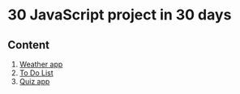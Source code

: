 # 30 JavaScript project in 30 days

## Content

1. [Weather app](./01_weather_app)
2. [To Do List](./02_todo_list)
3. [Quiz app](./03_quiz_qpp/)
